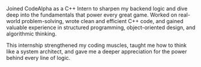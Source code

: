 Joined CodeAlpha as a C++ Intern to sharpen my backend logic and dive deep into the fundamentals that power every great game. Worked on real-world problem-solving, wrote clean and efficient C++ code, and gained valuable experience in structured programming, object-oriented design, and algorithmic thinking.

This internship strengthened my coding muscles, taught me how to think like a system architect, and gave me a deeper appreciation for the power behind every line of logic.
